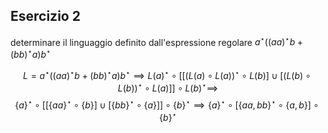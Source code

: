 ## Esercizio 2
determinare il linguaggio definito dall'espressione regolare $a^\star((aa)^\star b+(bb)^\star a)b^\star$ 

$$L=a^\star((aa)^\star b+(bb)^\star a)b^\star\implies L(a)^\star\circ [[(L(a)\circ L(a))^\star\circ L(b)]\cup [(L(b)\circ L(b))^\star\circ L(a)]]\circ L(b)^\star\implies$$
$$\lbrace a\rbrace^\star\circ[[\lbrace aa\rbrace^\star\circ\lbrace b\rbrace]\cup[\lbrace bb\rbrace^\star\circ\lbrace a\rbrace]]\circ\lbrace b\rbrace^\star\implies\lbrace a\rbrace^\star\circ[\lbrace aa,bb\rbrace^\star\circ\lbrace a,b\rbrace]\circ\lbrace b\rbrace^\star$$


